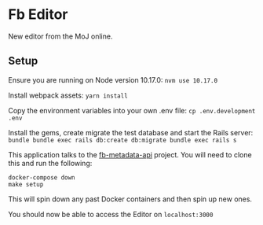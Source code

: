 # Fb Editor

New editor from the MoJ online.

## Setup
Ensure you are running on Node version 10.17.0:
`nvm use 10.17.0`

Install webpack assets:
`yarn install`

Copy the environment variables into your own .env file:
`cp .env.development .env`

Install the gems, create migrate the test database and start the Rails server:
    ```
      bundle
      bundle exec rails db:create db:migrate
      bundle exec rails s
    ```

This application talks to the [fb-metadata-api](https://github.com/ministryofjustice/fb-metadata-api) project. You will need to clone this and run the following:

```
docker-compose down
make setup
```
This will spin down any past Docker containers and then spin up new ones.

You should now be able to access the Editor on `localhost:3000`
